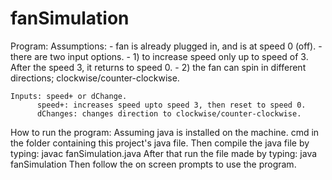 # fanSimulation

Program:
    Assumptions:
    - fan is already plugged in, and is at speed 0 (off).
    - there are two input options.
    -  1) to increase speed only up to speed of 3. After the speed 3, it returns to speed 0.
    -  2) the fan can spin in different directions; clockwise/counter-clockwise.

    Inputs: speed+ or dChange.
          speed+: increases speed upto speed 3, then reset to speed 0.
          dChanges: changes direction to clockwise/counter-clockwise.
      
      
How to run the program:
    Assuming java is installed on the machine.
    cmd in the folder containing this project's java file.
    Then compile the java file by typing: javac fanSimulation.java
    After that run the file made by typing: java fanSimulation
    Then follow the on screen prompts to use the program.
